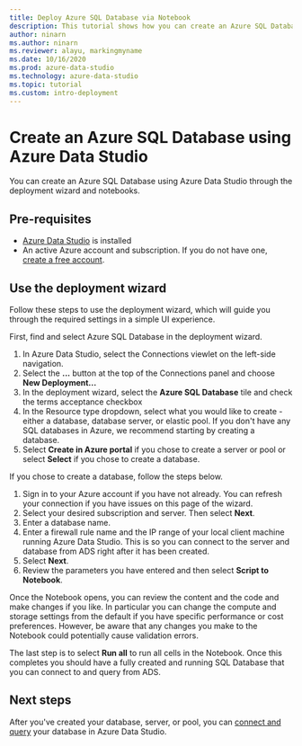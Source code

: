 ```yaml
---
title: Deploy Azure SQL Database via Notebook
description: This tutorial shows how you can create an Azure SQL Database.
author: ninarn
ms.author: ninarn
ms.reviewer: alayu, markingmyname
ms.date: 10/16/2020
ms.prod: azure-data-studio
ms.technology: azure-data-studio
ms.topic: tutorial
ms.custom: intro-deployment
---
```


# Create an Azure SQL Database using Azure Data Studio

You can create an Azure SQL Database using Azure Data Studio through the deployment wizard and notebooks.

## Pre-requisites

 - [Azure Data Studio](download-azure-data-studio.md) is installed
 - An active Azure account and subscription. If you do not have one, [create a free account](https://azure.microsoft.com/free/).

## Use the deployment wizard

Follow these steps to use the deployment wizard, which will guide you through the required settings in a simple UI experience.

First, find and select Azure SQL Database in the deployment wizard.

 1. In Azure Data Studio, select the Connections viewlet on the left-side navigation.
 2. Select the **...** button at the top of the Connections panel and choose **New Deployment...**
 3. In the deployment wizard, select the **Azure SQL Database** tile and check the terms acceptance checkbox
 4. In the Resource type dropdown, select what you would like to create - either a database, database server, or elastic pool. If you don't have any SQL databases in Azure, we recommend starting by creating a database.
 5. Select **Create in Azure portal** if you chose to create a server or pool or select **Select** if you chose to create a database.

If you chose to create a database, follow the steps below.

 1. Sign in to your Azure account if you have not already. You can refresh your connection if you have issues on this page of the wizard.
 2. Select your desired subscription and server. Then select **Next**.
 3. Enter a database name.
 4. Enter a firewall rule name and the IP range of your local client machine running Azure Data Studio. This is so you can connect to the server and database from ADS right after it has been created.
 5. Select **Next**.
 6. Review the parameters you have entered and then select **Script to Notebook**.

Once the Notebook opens, you can review the content and the code and make changes if you like. In particular you can change the compute and storage settings from the default if you have specific performance or cost preferences. However, be aware that any changes you make to the Notebook could potentially cause validation errors.

The last step is to select **Run all** to run all cells in the Notebook. Once this completes you should have a fully created and running SQL Database that you can connect to and query from ADS.

## Next steps

After you've created your database, server, or pool, you can [connect and query](quickstart-sql-database.md) your database in Azure Data Studio.
